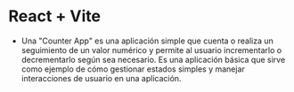 # React + Vite

- Una "Counter App" es una aplicación simple que cuenta o realiza un seguimiento de un valor numérico y permite al usuario incrementarlo o decrementarlo según sea necesario. Es una aplicación básica que sirve como ejemplo de cómo gestionar estados simples y manejar interacciones de usuario en una aplicación.

